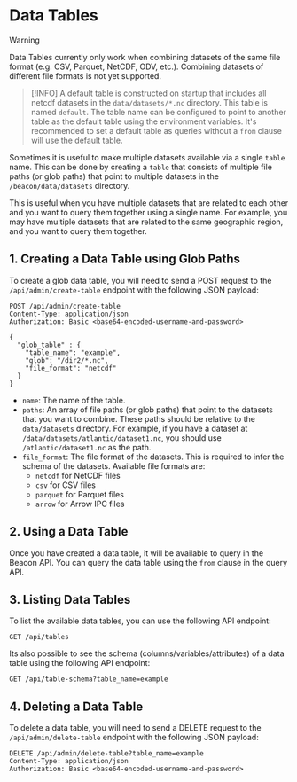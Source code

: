 # Data Tables

> [!WARNING]
> Data Tables currently only work when combining datasets of the same file format (e.g. CSV, Parquet, NetCDF, ODV, etc.). Combining datasets of different file formats is not yet supported.

> [!INFO]
> A default table is constructed on startup that includes all netcdf datasets in the `data/datasets/*.nc` directory. This table is named `default`. The table name can be configured to point to another table as the default table using the environment variables.
> It's recommended to set a default table as queries without a `from` clause will use the default table.

Sometimes it is useful to make multiple datasets available via a single `table` name. This can be done by creating a `table` that consists of multiple file paths (or glob paths) that point to multiple datasets in the `/beacon/data/datasets` directory.

This is useful when you have multiple datasets that are related to each other and you want to query them together using a single name.
For example, you may have multiple datasets that are related to the same geographic region, and you want to query them together.

## 1. Creating a Data Table using Glob Paths

To create a glob data table, you will need to send a POST request to the `/api/admin/create-table` endpoint with the following JSON payload:

```http
POST /api/admin/create-table
Content-Type: application/json
Authorization: Basic <base64-encoded-username-and-password>

{
  "glob_table" : {
    "table_name": "example",
    "glob": "/dir2/*.nc",
    "file_format": "netcdf"
  }
}
```

- `name`: The name of the table.
- `paths`: An array of file paths (or glob paths) that point to the datasets that you want to combine. These paths should be relative to the `data/datasets` directory. For example, if you have a dataset at `/data/datasets/atlantic/dataset1.nc`, you should use `/atlantic/dataset1.nc` as the path.
- `file_format`: The file format of the datasets. This is required to infer the schema of the datasets. Available file formats are:
  - `netcdf` for NetCDF files
  - `csv` for CSV files
  - `parquet` for Parquet files
  - `arrow` for Arrow IPC files

## 2. Using a Data Table

Once you have created a data table, it will be available to query in the Beacon API.
You can query the data table using the `from` clause in the query API.

## 3. Listing Data Tables

To list the available data tables, you can use the following API endpoint:

```http
GET /api/tables
```

Its also possible to see the schema (columns/variables/attributes) of a data table using the following API endpoint:

```http
GET /api/table-schema?table_name=example
```

## 4. Deleting a Data Table

To delete a data table, you will need to send a DELETE request to the `/api/admin/delete-table` endpoint with the following JSON payload:

```http
DELETE /api/admin/delete-table?table_name=example
Content-Type: application/json
Authorization: Basic <base64-encoded-username-and-password>
```
